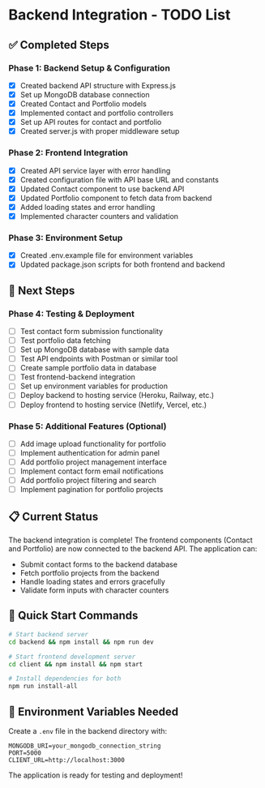 # Backend Integration - TODO List

## ✅ Completed Steps

### Phase 1: Backend Setup & Configuration
- [x] Created backend API structure with Express.js
- [x] Set up MongoDB database connection
- [x] Created Contact and Portfolio models
- [x] Implemented contact and portfolio controllers
- [x] Set up API routes for contact and portfolio
- [x] Created server.js with proper middleware setup

### Phase 2: Frontend Integration
- [x] Created API service layer with error handling
- [x] Created configuration file with API base URL and constants
- [x] Updated Contact component to use backend API
- [x] Updated Portfolio component to fetch data from backend
- [x] Added loading states and error handling
- [x] Implemented character counters and validation

### Phase 3: Environment Setup
- [x] Created .env.example file for environment variables
- [x] Updated package.json scripts for both frontend and backend

## 🔄 Next Steps

### Phase 4: Testing & Deployment
- [ ] Test contact form submission functionality
- [ ] Test portfolio data fetching
- [ ] Set up MongoDB database with sample data
- [ ] Test API endpoints with Postman or similar tool
- [ ] Create sample portfolio data in database
- [ ] Test frontend-backend integration
- [ ] Set up environment variables for production
- [ ] Deploy backend to hosting service (Heroku, Railway, etc.)
- [ ] Deploy frontend to hosting service (Netlify, Vercel, etc.)

### Phase 5: Additional Features (Optional)
- [ ] Add image upload functionality for portfolio
- [ ] Implement authentication for admin panel
- [ ] Add portfolio project management interface
- [ ] Implement contact form email notifications
- [ ] Add portfolio project filtering and search
- [ ] Implement pagination for portfolio projects

## 📋 Current Status

The backend integration is complete! The frontend components (Contact and Portfolio) are now connected to the backend API. The application can:
- Submit contact forms to the backend database
- Fetch portfolio projects from the backend
- Handle loading states and errors gracefully
- Validate form inputs with character counters

## 🚀 Quick Start Commands

```bash
# Start backend server
cd backend && npm install && npm run dev

# Start frontend development server  
cd client && npm install && npm start

# Install dependencies for both
npm run install-all
```

## 🔧 Environment Variables Needed

Create a `.env` file in the backend directory with:
```
MONGODB_URI=your_mongodb_connection_string
PORT=5000
CLIENT_URL=http://localhost:3000
```

The application is ready for testing and deployment!

